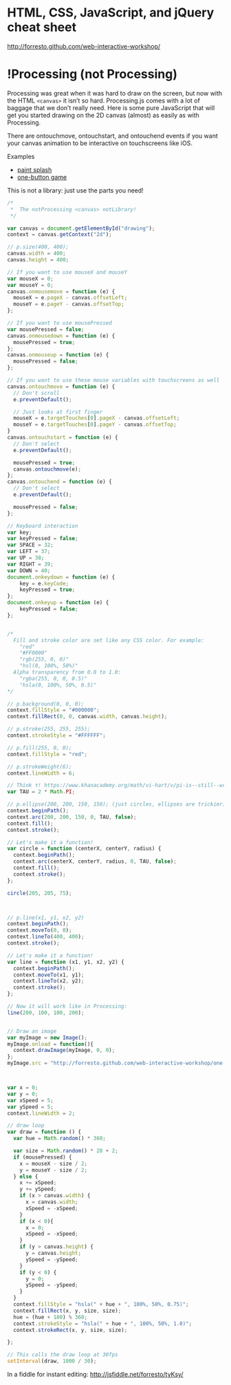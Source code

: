 HTML, CSS, JavaScript, and jQuery cheat sheet
=====

http://forresto.github.com/web-interactive-workshop/

!Processing (not Processing)
=====

Processing was great when it was hard to draw on the screen, but now with the HTML ```<canvas>``` it isn’t so hard. Processing.js comes with a lot of baggage that we don’t really need. Here is some pure JavaScript that will get you started drawing on the 2D canvas (almost) as easily as with Processing.

There are ontouchmove, ontouchstart, and ontouchend events if you want your canvas animation to be interactive on touchscreens like iOS.

Examples
* [paint splash](http://forresto.github.com/web-interactive-workshop/fireworks.html)
* [one-button game](http://forresto.github.com/web-interactive-workshop/one-button-game.html)

This is not a library: just use the parts you need!

``` javascript
/*
 *  The notProcessing <canvas> notLibrary! 
 */

var canvas = document.getElementById("drawing");
context = canvas.getContext("2d");

// p.size(400, 400);
canvas.width = 400;
canvas.height = 400;

// If you want to use mouseX and mouseY
var mouseX = 0;
var mouseY = 0;
canvas.onmousemove = function (e) {
  mouseX = e.pageX - canvas.offsetLeft;
  mouseY = e.pageY - canvas.offsetTop;
};

// If you want to use mousePressed
var mousePressed = false;
canvas.onmousedown = function (e) {
  mousePressed = true;
};
canvas.onmouseup = function (e) {
  mousePressed = false;
};

// If you want to use these mouse variables with touchscreens as well
canvas.ontouchmove = function (e) {
  // Don't scroll
  e.preventDefault();

  // Just looks at first finger
  mouseX = e.targetTouches[0].pageX - canvas.offsetLeft;
  mouseY = e.targetTouches[0].pageY - canvas.offsetTop;
}
canvas.ontouchstart = function (e) {
  // Don't select
  e.preventDefault();

  mousePressed = true;
  canvas.ontouchmove(e);
};
canvas.ontouchend = function (e) {
  // Don't select
  e.preventDefault();

  mousePressed = false;
};

// Keyboard interaction
var key;
var keyPressed = false;
var SPACE = 32;
var LEFT = 37;
var UP = 38;
var RIGHT = 39;
var DOWN = 40;
document.onkeydown = function (e) {
    key = e.keyCode;
    keyPressed = true;
};
document.onkeyup = function (e) {
    keyPressed = false;
};


/*
  Fill and stroke color are set like any CSS color. For example:
    "red"
    "#FF0000"
    "rgb(255, 0, 0)"
    "hsl(0, 100%, 50%)"
  Alpha transparency from 0.0 to 1.0:
    "rgba(255, 0, 0, 0.5)"
    "hsla(0, 100%, 50%, 0.5)"
*/

// p.background(0, 0, 0);
context.fillStyle = "#000000";
context.fillRect(0, 0, canvas.width, canvas.height);

// p.stroke(255, 255, 255);
context.strokeStyle = "#FFFFFF";

// p.fill(255, 0, 0);
context.fillStyle = "red";

// p.strokeWeight(6);
context.lineWidth = 6;

// Think τ! https://www.khanacademy.org/math/vi-hart/v/pi-is--still--wrong
var TAU = 2 * Math.PI; 

// p.ellipse(200, 200, 150, 150); (just circles, ellipses are trickier)
context.beginPath();
context.arc(200, 200, 150, 0, TAU, false);
context.fill();
context.stroke();

// Let's make it a function! 
var circle = function (centerX, centerY, radius) {
  context.beginPath();
  context.arc(centerX, centerY, radius, 0, TAU, false);
  context.fill();
  context.stroke();
};

circle(205, 205, 75);



// p.line(x1, y1, x2, y2)
context.beginPath();
context.moveTo(0, 0);
context.lineTo(400, 400);
context.stroke();

// Let's make it a function!
var line = function (x1, y1, x2, y2) {
  context.beginPath();
  context.moveTo(x1, y1);
  context.lineTo(x2, y2);
  context.stroke();
};

// Now it will work like in Processing:
line(200, 100, 100, 200);


// Draw an image
var myImage = new Image();
myImage.onload = function(){
  context.drawImage(myImage, 0, 0);
};
myImage.src = "http://forresto.github.com/web-interactive-workshop/one-button-game-player.jpg"



var x = 0;
var y = 0;
var xSpeed = 5;
var ySpeed = 5;
context.lineWidth = 2;

// draw loop
var draw = function () {
  var hue = Math.random() * 360;

  var size = Math.random() * 28 + 2;
  if (mousePressed) {
    x = mouseX - size / 2;
    y = mouseY - size / 2;
  } else {
    x += xSpeed;
    y += ySpeed;
    if (x > canvas.width) {
      x = canvas.width;
      xSpeed = -xSpeed;
    }
    if (x < 0){
      x = 0;
      xSpeed = -xSpeed;
    }
    if (y > canvas.height) {
      y = canvas.height;
      ySpeed = -ySpeed;
    }
    if (y < 0) {
      y = 0;
      ySpeed = -ySpeed;
    }
  }
  context.fillStyle = "hsla(" + hue + ", 100%, 50%, 0.75)";
  context.fillRect(x, y, size, size);
  hue = (hue + 180) % 360;
  context.strokeStyle = "hsla(" + hue + ", 100%, 50%, 1.0)";
  context.strokeRect(x, y, size, size);

};

// This calls the draw loop at 30fps
setInterval(draw, 1000 / 30);
```


In a fiddle for instant editing: http://jsfiddle.net/forresto/tyKsy/

